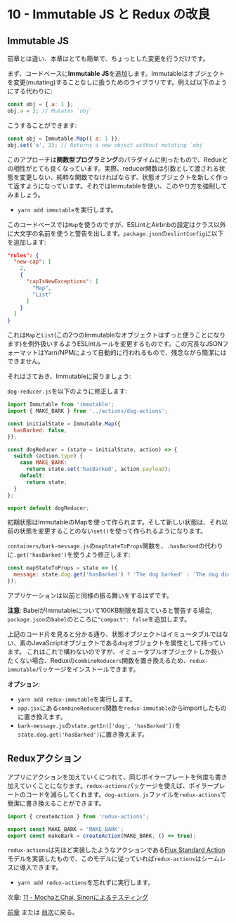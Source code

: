 # 10 - Immutable JS と Redux の改良

## Immutable JS

前章とは違い、本章はとても簡単で、ちょっとした変更を行うだけです。

まず、コードベースに**Immutable JS**を追加します。Immutableはオブジェクトを変更(mutating)することなしに扱うためのライブラリです。例えば以下のようにする代わりに:

```javascript
const obj = { a: 1 };
obj.a = 2; // Mutates `obj`
```

こうすることができます:

```javascript
const obj = Immutable.Map({ a: 1 });
obj.set('a', 2); // Returns a new object without mutating `obj`
```

このアプローチは**関数型プログラミング**のパラダイムに則ったもので、Reduxとの相性がとても良くなっています。実際、reducer関数は引数として渡される状態を変更しない、純粋な関数でなければならず、状態オブジェクトを新しく作って返すようになっています。それではImmutableを使い、このやり方を強制してみましょう。

- `yarn add immutable`を実行します。

このコードベースでは`Map`を使うのですが、ESLintとAirbnbの設定はクラス以外に大文字の名前を使うと警告を出します。`package.json`の`eslintConfig`に以下を追加します:

```json
"rules": {
  "new-cap": [
    2,
    {
      "capIsNewExceptions": [
        "Map",
        "List"
      ]
    }
  ]
}
```
これは`Map`と`List`(この2つのImmutableなオブジェクトはずっと使うことになります)を例外扱いするようESLintルールを変更するものです。この冗長なJSONフォーマットはYarn/NPMによって自動的に行われるもので、残念ながら簡潔にはできません。

それはさておき、Immutableに戻りましょう:

`dog-reducer.js`を以下のように修正します:

```javascript
import Immutable from 'immutable';
import { MAKE_BARK } from '../actions/dog-actions';

const initialState = Immutable.Map({
  hasBarked: false,
});

const dogReducer = (state = initialState, action) => {
  switch (action.type) {
    case MAKE_BARK:
      return state.set('hasBarked', action.payload);
    default:
      return state;
  }
};

export default dogReducer;
```

初期状態はImmutableのMapを使って作られます。そして新しい状態は、それ以前の状態を変更することのない`set()`を使って作られるようになります。

`containers/bark-message.js`の`mapStateToProps`関数を、`.hasBarked`の代わりに`.get('hasBarked')`を使うよう修正します:

```javascript
const mapStateToProps = state => ({
  message: state.dog.get('hasBarked') ? 'The dog barked' : 'The dog did not bark',
});
```

アプリケーションは以前と同様の振る舞いをするはずです。

**注意**: BabelがImmutableについて100KB制限を超えていると警告する場合, `package.json`の`babel`のところに`"compact": false`を追加します。

上記のコード片を見ると分かる通り、状態オブジェクトはイミュータブルではない、素のJavaScriptオブジェクトである`dog`オブジェクトを属性として持っています。
これはこれで構わないのですが、イミュータブルオブジェクトしか扱いたくない場合、Reduxの`combineReducers`関数を置き換えるため、`redux-immutable`パッケージをインストールできます。

**オプション**:

- `yarn add redux-immutable`を実行します。
- `app.jsx`にある`combineReducers`関数を`redux-immutable`からimportしたものに置き換えます。
- `bark-message.js`の`state.getIn(['dog', 'hasBarked'])`を`state.dog.get('hasBarked')`に置き換えます。

## Reduxアクション

アプリにアクションを加えていくにつれて、同じボイラープレートを何度も書き加えていくことになります。`redux-actions`パッケージを使えば、ボイラープレートのコードを減らしてくれます。`dog-actions.js`ファイルを`redux-actions`で簡潔に書き換えることができます。

```javascript
import { createAction } from 'redux-actions';

export const MAKE_BARK = 'MAKE_BARK';
export const makeBark = createAction(MAKE_BARK, () => true);
```

`redux-actions`は先ほど実装したようなアクションである[Flux Standard Action](https://github.com/acdlite/flux-standard-action)モデルを実装したもので、このモデルに従っていれば`redux-actions`はシームレスに導入できます。

- `yarn add redux-actions`を忘れずに実行します。

次章: [11 - MochaとChai, Sinonによるテスティング](/tutorial/11-testing-mocha-chai-sinon)

[前章](/tutorial/9-redux) または [目次](https://github.com/verekia/js-stack-from-scratch)に戻る。
